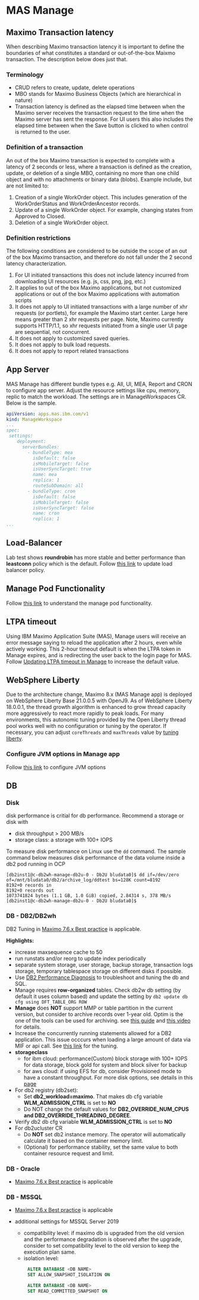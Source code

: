 # MAS Manage

## Maximo Transaction latency
When describing Maximo transaction latency it is important to define the boundaries of what constitutes a standard or out-of-the-box Maixmo transaction. The description below does just that.

### Terminology

- CRUD refers to create, update, delete operations
- MBO stands for Maximo Business Objects (which are hierarchical in nature)
- Transaction latency is defined as the elapsed time between when the Maximo server receives the transaction request to the time when the Maximo server has sent the response. For UI users this also includes the elapsed time between when the Save button is clicked to when control is returned to the user.

### Definition of a transaction
An out of the box Maximo transaction is expected to complete with a latency of 2 seconds or less, where a transaction is defined as the creation, update, or deletion of a single MBO, containing no more than one child object and with no attachments or binary data (blobs).  Example include, but are not limited to:

1. Creation of a single WorkOrder object. This includes generation of the WorkOrderStatus and WorkOrderAncestor records.
2. Update of a single WorkOrder object. For example, changing states from Approved to Closed.
3. Deletion of a single WorkOrder object.

### Definition restrictions
The following conditions are considered to be outside the scope of an out of the box Maximo transaction, and therefore do not fall under the 2 second latency characterization.

1. For UI initiated transactions this does not include latency incurred from downloading UI resources (e.g. js, css, png, jpg, etc.)
2. It applies to out of the box Maximo applications, but not customized applications or out of the box Maximo applications with automation scripts
3. It does not apply to UI initiated transactions with a large number of xhr requests (or portlets), for example the Maximo start center. Large here means greater than 2 xhr requests per page.  Note, Maximo currently supports HTTP/1.1, so xhr requests initiated from a single user UI page are sequential, not concurrent.
4. It does not apply to customized saved queries.
5. It does not apply to bulk load requests.
6. It does not apply to report related transactions

## App Server

MAS Manage has different bundle types e.g. All, UI, MEA, Report and CRON to configure app server. Adjust the resource settings like cpu, memory, replic to match the workload. The settings are in ManageWorkspaces CR. Below is the sample. 

```yaml
apiVersion: apps.mas.ibm.com/v1
kind: ManageWorkspace
...
spec:
 settings:
    deployment:
      serverBundles:
        - bundleType: mea
          isDefault: false
          isMobileTarget: false
          isUserSyncTarget: true
          name: mea
          replica: 1
          routeSubDomain: all
        - bundleType: cron
          isDefault: false
          isMobileTarget: false
          isUserSyncTarget: false
          name: cron
          replica: 1
...
```

## Load-Balancer

Lab test shows **roundrobin** has more stable and better performance than **leastconn** policy which is the default. Follow [this link](../ocp/bestpractice.md#load-balance-algorithm) to update load balancer policy. 

## Manage Pod Functionality

Follow [this link](https://ibm-mas.github.io/cli/guides/mas-pods-explained/#manage-pods) to understand the manage pod functionality. 

## LTPA timeout

Using IBM Maximo Application Suite (MAS), Manage users will receive an error message saying to reload the application after 2 hours, even while actively working. This 2-hour timeout default is when the LTPA token in Manage expires, and is redirecting the user back to the login page for MAS. Follow [Updating LTPA timeout in Manage](https://www.ibm.com/support/pages/node/6841623) to increase the default value. 

## WebSphere Liberty

Due to the architecture change, Maximo 8.x (MAS Manage app) is deployed on WebSphere Liberty Base 21.0.0.5 with OpenJ9. As of WebSphere Liberty 18.0.0.1, the thread growth algorithm is enhanced to grow thread capacity more aggressively to react more rapidly to peak loads. For many environments, this autonomic tuning provided by the Open Liberty thread pool works well with no configuration or tuning by the operator. If necessary, you can adjust `coreThreads` and `maxThreads` value by [tuning liberty](https://www.ibm.com/docs/en/was-liberty/core?topic=tuning-liberty).

### Configure JVM options in Manage app
Follow [this link](https://www.ibm.com/docs/en/maximo-manage/continuous-delivery?topic=application-configuring-jvm-options) to configure JVM options


## DB

### Disk

disk performance is critial for db performance. Recommend a storage or disk with

* disk throughput > 200 MB/s
* storage class: a storage with 100+ IOPS

To measure disk performance on Linux use the `dd` command. The sample command below measures disk performance of the data volume inside a db2 pod running in OCP

```
[db2inst1@c-db2wh-manage-db2u-0 - Db2U bludata0]$ dd if=/dev/zero of=/mnt/bludata0/db2/archive_log/ddtest bs=128K count=8192
8192+0 records in
8192+0 records out
1073741824 bytes (1.1 GB, 1.0 GiB) copied, 2.84314 s, 378 MB/s
[db2inst1@c-db2wh-manage-db2u-0 - Db2U bludata0]$
```

### DB - DB2/DB2wh

DB2 Tuning in [Maximo 7.6.x Best practice](../../maximo-7/download/Maximo%20Best%20Practices%20for%20System%20Performance%207.6.x%20v1.3.pdf) is applicable. 

**Highlights:**

- increase maxsequence cache to 50
- run runstats and/or reorg to update index periodically
- separate system storage, user storage, backup storage, transaction logs storage, temporary tablespace storage on different disks if possible. 
- Use [DB2 Performance Diagnosis](../../pd/db2-performance-diagnosis.md) to troubleshoot and tuning the db and SQL.
- Manage requires **row-organized** tables. Check db2w db setting (by default it uses column based) and update the setting by `db2 update db cfg using DFT_TABLE_ORG ROW`
- **Manage** does **NOT** support MMP or table partition in the current version, but consider to archive records over 1-year old. Optim is the one of the tools can be used for archiving. see [this guide](https://www.ibm.com/support/pages/installing-ibm-maximo-archiving-751-ibm-maximo-asset-management-v76) and [this video](https://www.youtube.com/watch?v=qr_0SpWrabc) for details. 
- Increase the concurrently running statements allowed for a DB2 application. This issue occcurs when loading a large amount of data via MIF or api call. See [this link](https://www.ibm.com/support/pages/how-many-concurrently-running-statements-allowed-db2-java-application-and-how-increase-it) for the tuning. 
- **storageclass**
    - for ibm cloud:  performance(Custom) block storage with 100+ IOPS for data storage, block gold for system and block silver for backup
    - for aws cloud: if using EFS for db, consider Provisioned mode to have a constant throughput. For more disk options, see details in this [page](https://docs.aws.amazon.com/efs/latest/ug/performance.html)
- For db2 registry (db2set):
    - Set **db2_workload=maximo**. That makes db cfg variable **WLM_ADMISSION_CTRL** is set to **NO**
    - Do NOT change the default values for **DB2_OVERRIDE_NUM_CPUS and DB2_OVERRIDE_THREADING_DEGREE**.
- Verify db2 db cfg variable **WLM_ADMISSION_CTRL** is set to **NO**
- For db2ucluster CR
    - Do **NOT** set db2 instance memory. The operator will automatically calculate it based on the container memory limit.
    - (Optional) for performance stability, set the same value to both container resource request and limit.

### DB - Oracle   

- [Maximo 7.6.x Best practice](../../maximo-7/download/Maximo%20Best%20Practices%20for%20System%20Performance%207.6.x%20v1.3.pdf) is applicable
    
### DB - MSSQL

- [Maximo 7.6.x Best practice](../../maximo-7/download/Maximo%20Best%20Practices%20for%20System%20Performance%207.6.x%20v1.3.pdf) is applicable

- additional settings for MSSQL Server 2019
    - compatibility level: if maximo db is upgraded from the old version and the performance degradation is observed after the upgrade, consider to set compatibility level to the old version to keep the execution plan same.
    - isolation level: 
```sql
        ALTER DATABASE <DB NAME>  
        SET ALLOW_SNAPSHOT_ISOLATION ON  

        ALTER DATABASE <DB NAME> 
        SET READ_COMMITTED_SNAPSHOT ON  
```

